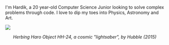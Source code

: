 I'm Hardik, a 20 year-old Computer Science Junior looking to solve complex problems through code. I love to dip my toes into Physics, Astronomy and Art.  
  
  <img align="middle" src="https://hubblesite.org/files/live/sites/hubble/files/home/hubble-30th-anniversary/images/_images/hubble_30th_images/hubble-30th-hh24.jpg?t=tn2400"/> 
  
  <p align = "center">
  <i> Herbing Haro Object HH-24, a cosmic "lightsaber", by Hubble (2015) </i>
  </p>
